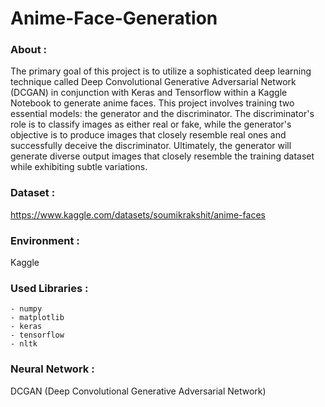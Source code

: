 # Anime-Face-Generation

### About :
The primary goal of this project is to utilize a sophisticated deep learning technique called Deep Convolutional Generative Adversarial Network (DCGAN) in conjunction with Keras and Tensorflow within a Kaggle Notebook to generate anime faces. This project involves training two essential models: the generator and the discriminator. The discriminator's role is to classify images as either real or fake, while the generator's objective is to produce images that closely resemble real ones and successfully deceive the discriminator. Ultimately, the generator will generate diverse output images that closely resemble the training dataset while exhibiting subtle variations.

### Dataset :
https://www.kaggle.com/datasets/soumikrakshit/anime-faces

### Environment :
Kaggle

### Used Libraries :
	- numpy
	- matplotlib
	- keras
	- tensorflow
	- nltk

### Neural Network :
DCGAN (Deep Convolutional Generative Adversarial Network)
